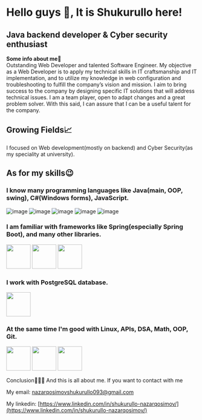 <h1>Hello guys 👋, It is Shukurullo here!</h1>
<h2>Java backend developer & Cyber security enthusiast</h2>
<b>Some info about me📃</b><br>
<span>Outstanding Web Developer and talented Software Engineer. My objective as a Web Developer is to apply my technical skills in IT craftsmanship and IT implementation, and to utilize my knowledge in web configuration and troubleshooting to fulfill the company’s vision and mission. I aim to bring success to the company by designing specific IT solutions that will address technical issues. I am a team player, open to adapt changes and a great problem solver. With this said, I can assure that I can be a useful talent for the company.</span>

## Growing Fields📈

I focused on Web development(mostly on backend) and Cyber Security(as my speciality at university).

## As for my skills😉 

### I know many programming languages like Java(main, OOP, swing), C#(Windows forms), JavaScript.

![image](https://github.com/abrahamcalf/programming-languages-logos/blob/master/src/java/java_64x64.png)
![image](https://github.com/abranhe/programming-languages-logos/blob/master/src/csharp/csharp_64x64.png)
![image](https://github.com/abrahamcalf/programming-languages-logos/blob/master/src/html/html_64x64.png)
![image](https://github.com/abrahamcalf/programming-languages-logos/blob/master/src/css/css_64x64.png)
![image](https://github.com/abrahamcalf/programming-languages-logos/blob/master/src/javascript/javascript_64x64.png)

<style>
   div{
      display: flex,
      flex-direction: row
   }
</style>
### I am familiar with frameworks like Spring(especially Spring Boot), and many other libraries.
<div>
   <img src="https://user-images.githubusercontent.com/25181517/117201470-f6d56780-adec-11eb-8f7c-e70e376cfd07.png" width="64" height="64" /> 
   <img src="https://user-images.githubusercontent.com/25181517/183891303-41f257f8-6b3d-487c-aa56-c497b880d0fb.png" width="64" height="64" />
   <img src="https://user-images.githubusercontent.com/25181517/117207242-07d5a700-adf4-11eb-975e-be04e62b984b.png" width="64" height="64" />
</div>

### I work with PostgreSQL database.

<img src = "https://user-images.githubusercontent.com/75538894/208183100-f8f7ee4d-89a5-4979-a918-1e82fa69c8af.png" width="64" height="64" /> 

### At the same time I'm good with Linux, APIs, DSA, Math, OOP, Git.

<div>
   <img src="https://user-images.githubusercontent.com/75538894/208184423-2c379c75-265d-4d35-9334-82bf41f372c6.png" width="64" height="64" /> 
   <img src="https://user-images.githubusercontent.com/75538894/208184548-82577d8a-21fd-421b-9c9c-29eb7c7acfd0.png" width="64" height="64" />
   <img src="https://user-images.githubusercontent.com/75538894/208183942-a1209a7a-1fd9-47ed-b320-cf9cd1df4329.png" width="64" height="64" />
</div>
   
Conclusion💁🏻‍♂️
And this is all about me. If you want to contact with me

My email: nazarqosimovshukurullo093@gmail.com

My linkedin: [https://www.linkedin.com/in/shukurullo-nazarqosimov/](https://www.linkedin.com/in/shukurullo-nazarqosimov/)
